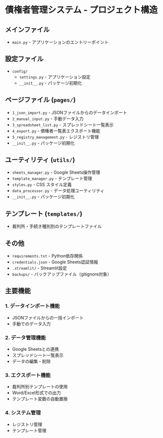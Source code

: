 # 債権者管理システム - プロジェクト構造

## メインファイル
- `main.py` - アプリケーションのエントリーポイント

## 設定ファイル
- `config/`
  - `settings.py` - アプリケーション設定
  - `__init__.py` - パッケージ初期化

## ページファイル (`pages/`)
- `1_json_import.py` - JSONファイルからのデータインポート
- `2_manual_input.py` - 手動データ入力
- `3_spreadsheet_list.py` - スプレッドシート一覧表示
- `4_export.py` - 債権者一覧表エクスポート機能
- `5_registry_management.py` - レジストリ管理
- `__init__.py` - パッケージ初期化

## ユーティリティ (`utils/`)
- `sheets_manager.py` - Google Sheets操作管理
- `template_manager.py` - テンプレート管理
- `styles.py` - CSS スタイル定義
- `data_processor.py` - データ処理ユーティリティ
- `__init__.py` - パッケージ初期化

## テンプレート (`templates/`)
- 裁判所・手続き種別別のテンプレートファイル

## その他
- `requirements.txt` - Python依存関係
- `credentials.json` - Google Sheets認証情報
- `.streamlit/` - Streamlit設定
- `backups/` - バックアップファイル（gitignore対象）

## 主要機能

### 1. データインポート機能
- JSONファイルからの一括インポート
- 手動でのデータ入力

### 2. データ管理機能
- Google Sheetsとの連携
- スプレッドシート一覧表示
- データの編集・削除

### 3. エクスポート機能
- 裁判所別テンプレートの使用
- Word/Excel形式での出力
- テンプレート変数の自動置換

### 4. システム管理
- レジストリ管理
- テンプレート管理
